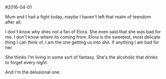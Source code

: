 #2016-04-01

Mum and I had a fight today, maybe I haven't left that realm of teendom after all.

I don't know why shes not a fan of Elora. She even said that she was bad for me. I don't know where its coming from. Elora is the sweetest, most delicate thing I can think of, I am the one getting us into shit. If anything I am bad for her.

She thinks I'm living in some sort of fantasy. She's the alcoholic that drinks to forget every night.

And I'm the delusional one.
